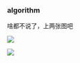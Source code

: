 ### algorithm

啥都不说了，上两张图吧

![](https://upload-images.jianshu.io/upload_images/6365912-9767dd57ec50d30e.png?imageMogr2/auto-orient/strip%7CimageView2/2/w/1240)

![](https://upload-images.jianshu.io/upload_images/6365912-dd0bd81e3dae8ffe.png?imageMogr2/auto-orient/strip%7CimageView2/2/w/1240)

